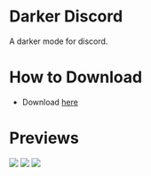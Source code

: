 # Darker Discord
A darker mode for discord.

# How to Download
- Download [here](https://github.com/MysticDevv/darker-discord/releases/download/v1.0/DarkerDiscord.theme.css)

# Previews
<img src="https://cdn.discordapp.com/attachments/724062593513160774/771980322506014730/1.png"/>
<img src="https://cdn.discordapp.com/attachments/724062593513160774/771981078445424640/2.jpg"/>
<img src="https://cdn.discordapp.com/attachments/724062593513160774/771980327539310592/3.png"/>

